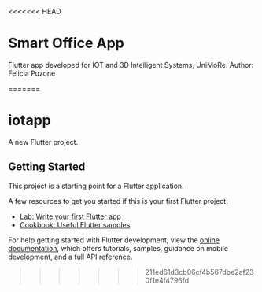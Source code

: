 <<<<<<< HEAD
# Smart Office App

Flutter app developed for IOT and 3D Intelligent Systems, UniMoRe.
Author: Felicia Puzone


=======
# iotapp

A new Flutter project.

## Getting Started

This project is a starting point for a Flutter application.

A few resources to get you started if this is your first Flutter project:

- [Lab: Write your first Flutter app](https://docs.flutter.dev/get-started/codelab)
- [Cookbook: Useful Flutter samples](https://docs.flutter.dev/cookbook)

For help getting started with Flutter development, view the
[online documentation](https://docs.flutter.dev/), which offers tutorials,
samples, guidance on mobile development, and a full API reference.
>>>>>>> 211ed61d3cb06cf4b567dbe2af230f1e4f4796fd
